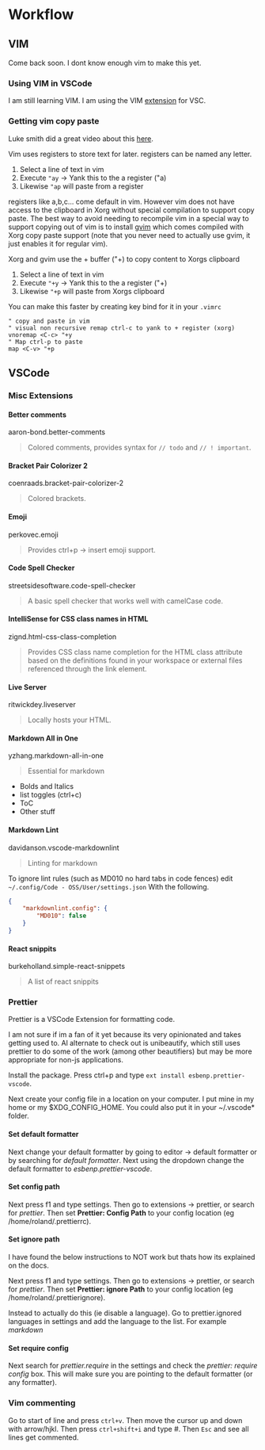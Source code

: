 # Workflow

## VIM

Come back soon. I dont know enough vim to make this yet.

### Using VIM in VSCode

I am still learning VIM. I am using the VIM [extension](https://github.com/VSCodeVim/Vim) for VSC.

### Getting vim copy paste

Luke smith did a great video about this [here](https://www.youtube.com/watch?v=E_rbfQqrm7g).

Vim uses registers to store text for later. registers can be named any letter.

1. Select a line of text in vim
2. Execute `"ay` -> Yank this to the a register ("a)
3. Likewise `"ap` will paste from a register

registers like a,b,c... come default in vim. However vim does not have access to the clipboard in Xorg without special compilation to support copy paste. The best way to avoid needing to recompile vim in a special way to support copying out of vim is to install [gvim](https://www.archlinux.org/packages/extra/x86_64/gvim/) which comes compiled with Xorg copy paste support (note that you never need to actually use gvim, it just enables it for regular vim).

Xorg and gvim use the + buffer ("+) to copy content to Xorgs clipboard

1. Select a line of text in vim
2. Execute `"+y` -> Yank this to the a register ("+)
3. Likewise `"+p` will paste from Xorgs clipboard

You can make this faster by creating key bind for it in your `.vimrc`

```none
" copy and paste in vim
" visual non recursive remap ctrl-c to yank to + register (xorg)
vnoremap <C-c> "+y
" Map ctrl-p to paste
map <C-v> "+p
```

## VSCode

### Misc Extensions

#### Better comments

aaron-bond.better-comments

> Colored comments, provides syntax for `// todo` and `// ! important`.

#### Bracket Pair Colorizer 2

coenraads.bracket-pair-colorizer-2

> Colored brackets.

#### Emoji

perkovec.emoji

>Provides ctrl+p -> insert emoji support.

#### Code Spell Checker

streetsidesoftware.code-spell-checker

> A basic spell checker that works well with camelCase code.

#### IntelliSense for CSS class names in HTML

zignd.html-css-class-completion

> Provides CSS class name completion for the HTML class attribute based on the definitions found in your workspace or external files referenced through the link element.

#### Live Server

ritwickdey.liveserver

> Locally hosts your HTML.

#### Markdown All in One

yzhang.markdown-all-in-one

> Essential for markdown

* Bolds and Italics
* list toggles (ctrl+c)
* ToC
* Other stuff

#### Markdown Lint

davidanson.vscode-markdownlint

> Linting for markdown

To ignore lint rules (such as MD010 no hard tabs in code fences) edit `~/.config/Code - OSS/User/settings.json` With the following.

```json
{
	"markdownlint.config": {
		"MD010": false
	}
}
```

#### React snippits

burkeholland.simple-react-snippets

> A list of react snippits

### Prettier

Prettier is a VSCode Extension for formatting code.

I am not sure if im a fan of it yet because its very opinionated and takes getting used to. Al alternate to check out is unibeautify, which still uses prettier to do some of the work (among other beautifiers) but may be more appropriate for non-js applications.

Install the package. Press ctrl+p and type `ext install esbenp.prettier-vscode`.

Next create your config file in a location on your computer. I put mine in my home or my \$XDG_CONFIG_HOME. You could also put it in your ~/.vscode\* folder.

#### Set default formatter

Next change your default formatter by going to editor -> default formatter or by searching for *default formatter*. Next using the dropdown change the default formatter to *esbenp.prettier-vscode*.

#### Set config path

Next press f1 and type settings. Then go to extensions -> prettier, or search for *prettier*. Then set **Prettier: Config Path** to your config location (eg /home/roland/.prettierrc).

#### Set ignore path

I have found the below instructions to NOT work but thats how its explained on the docs.

Next press f1 and type settings. Then go to extensions -> prettier, or search for *prettier*. Then set **Prettier: ignore Path** to your config location (eg /home/roland/.prettierignore).

Instead to actually do this (ie disable a language). Go to prettier.ignored languages in settings and add the language to the list. For example *markdown*

#### Set require config

Next search for *prettier.require* in the settings and check the *prettier: require config* box. This will make sure you are pointing to the default formatter (or any formatter).

### Vim commenting

Go to start of line and press `ctrl+v`. Then move the cursor up and down with arrow/hjkl. Then press `ctrl+shift+i` and type #. Then `Esc` and see all lines get commented.